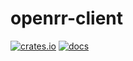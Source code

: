 # openrr-client

[![crates.io](https://img.shields.io/crates/v/openrr-client.svg)](https://crates.io/crates/openrr-client) [![docs](https://docs.rs/openrr-client/badge.svg)](https://docs.rs/openrr-client)
